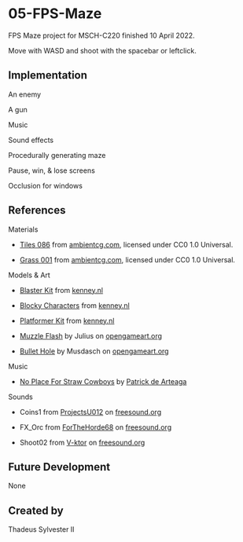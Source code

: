 # 05-FPS-Maze
FPS Maze project for MSCH-C220 finished 10 April 2022.

Move with WASD and shoot with the spacebar or leftclick.

## Implementation

An enemy

A gun

Music

Sound effects

Procedurally generating maze

Pause, win, & lose screens

Occlusion for windows

## References

Materials

* [Tiles 086](https://ambientcg.com/view?id=Tiles086) from [ambientcg.com](https://ambientcg.com), licensed under CC0 1.0 Universal.

* [Grass 001](https://ambientcg.com/view?id=Grass001) from [ambientcg.com](https://ambientcg.com), licensed under CC0 1.0 Universal.

Models & Art

* [Blaster Kit](https://kenney.nl/assets/blaster-kit) from [kenney.nl](https://kenney.nl)

* [Blocky Characters](https://kenney.nl/assets/blocky-characters) from [kenney.nl](https://kenney.nl)

* [Platformer Kit](https://kenney.nl/assets/platformer-kit) from [kenney.nl](https://kenney.nl)

* [Muzzle Flash](https://opengameart.org/content/muzzle-flash-with-model) by Julius on [opengameart.org](https://opengameart.org)

* [Bullet Hole](https://opengameart.org/content/bullet-decal) by Musdasch on [opengameart.org](https://opengameart.org)

Music

* [No Place For Straw Cowboys](https://patrickdearteaga.com/royalty-free-music/no-place-for-straw-cowboys/) by [Patrick de Arteaga](https://patrickdearteaga.com/)

Sounds

* Coins1 from [ProjectsU012](https://freesound.org/people/ProjectsU012/sounds/341695/) on [freesound.org](https://freesound.org)

* FX_Orc from [ForTheHorde68](https://freesound.org/people/ProjectsU012/sounds/341695/) on [freesound.org](https://freesound.org)

* Shoot02 from [V-ktor](https://freesound.org/people/V-ktor/sounds/435417/) on [freesound.org](https://freesound.org)

## Future Development

None

## Created by

Thadeus Sylvester II
